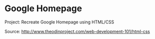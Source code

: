 # Google Homepage

Project: Recreate Google Homepage using HTML/CSS

Source: http://www.theodinproject.com/web-development-101/html-css

